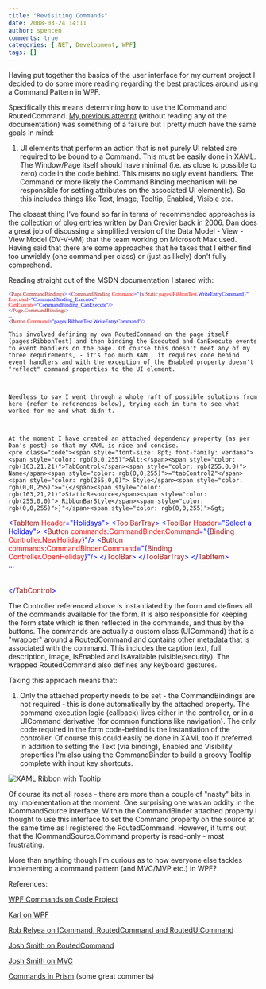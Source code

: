 ```yaml
---
title: "Revisiting Commands"
date: 2008-03-24 14:11
author: spencen
comments: true
categories: [.NET, Development, WPF]
tags: []
---
```


Having put together the basics of the user interface for my current project I decided to do some more reading regarding the best practices around using a Command Pattern in WPF.
 

Specifically this means determining how to use the ICommand and RoutedCommand. [My previous attempt](http://blog.spencen.com/2007/09/24/i-command-thee--exception.aspx) (without reading any of the documentation) was something of a failure but I pretty much have the same goals in mind:
 

1.  UI elements that perform an action that is not purely UI related are required to be bound to a Command. This must be easily done in XAML.  The Window/Page itself should have minimal (i.e. as close to possible to zero) code in the code behind. This means no ugly event handlers.  The Command or more likely the Command Binding mechanism will be responsible for setting attributes on the associated UI element(s). So this includes things like Text, Image, Tooltip, Enabled, Visible etc. 

The closest thing I've found so far in terms of recommended approaches is the [collection of blog entries written by Dan Crevier back in 2006](http://blogs.msdn.com/dancre/archive/2006/10/11/datamodel-view-viewmodel-pattern-series.aspx). Dan does a great job of discussing a simplified version of the Data Model - View - View Model (DV-V-VM) that the team working on Microsoft Max used. Having said that there are some approaches that he takes that I either find too unwieldy (one command per class) or (just as likely) don't fully comprehend.
 

Reading straight out of the MSDN documentation I stared with:


<span style="font-size: 8pt; font-family: verdana"><span style="color: rgb(163,21,21)">    </span><span style="color: rgb(0,0,255)">&lt;</span><span style="color: rgb(163,21,21)">Page.CommandBindings</span><span style="color: rgb(0,0,255)">&gt;
</span><span style="color: rgb(163,21,21)">        </span><span style="color: rgb(0,0,255)">&lt;</span><span style="color: rgb(163,21,21)">CommandBinding</span><span style="color: rgb(255,0,0)"> Command</span><span style="color: rgb(0,0,255)">="{</span><span style="color: rgb(163,21,21)">x</span><span style="color: rgb(0,0,255)">:</span><span style="color: rgb(163,21,21)">Static</span><span style="color: rgb(255,0,0)"> pages</span><span style="color: rgb(0,0,255)">:</span><span style="color: rgb(255,0,0)">RibbonTest</span><span style="color: rgb(0,0,255)">.WriteEntryCommand}"</span><span style="color: rgb(255,0,0)"> <br>                        Executed</span><span style="color: rgb(0,0,255)">="CommandBinding_Executed"</span><span style="color: rgb(255,0,0)"> <br>                        CanExecute</span><span style="color: rgb(0,0,255)">="CommandBinding_CanExecute"/&gt;<br>    </span><span style="color: rgb(0,0,255)">&lt;/</span><span style="color: rgb(163,21,21)">Page.CommandBindings</span><span style="color: rgb(0,0,255)">&gt;<br>    ...<br></span><span style="color: rgb(0,0,255)">    &lt;</span><span style="color: rgb(163,21,21)">Button</span><span style="color: rgb(255,0,0)"> Command</span><span style="color: rgb(0,0,255)">="pages:RibbonTest.WriteEntryCommand"/&gt;
</span></span></pre><a href="http://11011.net/software/vspaste"><a href="http://11011.net/software/vspaste"></a>

    
    This involved defining my own RoutedCommand on the page itself (pages:RibbonTest) and then binding the Executed and CanExecute events to event handlers on the page. Of course this doesn't meet any of my three requirements, - it's too much XAML, it requires code behind event handlers and with the exception of the Enabled property doesn't "reflect" command properties to the UI element.
    

    
    Needless to say I went through a whole raft of possible solutions from here (refer to references below), trying each in turn to see what worked for me and what didn't. 
    

    
    At the moment I have created an attached dependency property (as per Dan's post) so that my XAML is nice and concise.
    <pre class="code"><span style="font-size: 8pt; font-family: verdana"><span style="color: rgb(0,0,255)">&lt;</span><span style="color: rgb(163,21,21)">TabControl</span><span style="color: rgb(255,0,0)"> Name</span><span style="color: rgb(0,0,255)">="tabControl2"</span><span style="color: rgb(255,0,0)"> Style</span><span style="color: rgb(0,0,255)">="{</span><span style="color: rgb(163,21,21)">StaticResource</span><span style="color: rgb(255,0,0)"> RibbonBarStyle</span><span style="color: rgb(0,0,255)">}"</span><span style="color: rgb(0,0,255)">&gt;
</span><span style="color: rgb(163,21,21)">    </span><span style="color: rgb(0,0,255)">&lt;</span><span style="color: rgb(163,21,21)">TabItem</span><span style="color: rgb(255,0,0)"> Header</span><span style="color: rgb(0,0,255)">="Holidays"&gt;
</span><span style="color: rgb(163,21,21)">        </span><span style="color: rgb(0,0,255)">&lt;</span><span style="color: rgb(163,21,21)">ToolBarTray</span><span style="color: rgb(0,0,255)">&gt;
</span><span style="color: rgb(163,21,21)">            </span><span style="color: rgb(0,0,255)">&lt;</span><span style="color: rgb(163,21,21)">ToolBar</span><span style="color: rgb(255,0,0)"> Header</span><span style="color: rgb(0,0,255)">="Select a Holiday"&gt;
</span><span style="color: rgb(163,21,21)">                </span><span style="color: rgb(0,0,255)">&lt;</span><span style="color: rgb(163,21,21)">Button</span><span style="color: rgb(255,0,0)"> commands</span><span style="color: rgb(0,0,255)">:</span><span style="color: rgb(255,0,0)">CommandBinder.Command</span><span style="color: rgb(0,0,255)">="{</span><span style="color: rgb(163,21,21)">Binding</span><span style="color: rgb(255,0,0)"> Controller</span><span style="color: rgb(0,0,255)">.</span><span style="color: rgb(255,0,0)">NewHoliday</span><span style="color: rgb(0,0,255)">}"</span><span style="color: rgb(0,0,255)">/</span><span style="color: rgb(0,0,255)">&gt;
</span><span style="color: rgb(163,21,21)">                </span><span style="color: rgb(0,0,255)">&lt;</span><span style="color: rgb(163,21,21)">Button</span><span style="color: rgb(255,0,0)"> commands</span><span style="color: rgb(0,0,255)">:</span><span style="color: rgb(255,0,0)">CommandBinder.Command</span><span style="color: rgb(0,0,255)">="{</span><span style="color: rgb(163,21,21)">Binding</span><span style="color: rgb(255,0,0)"> Controller</span><span style="color: rgb(0,0,255)">.</span><span style="color: rgb(255,0,0)">OpenHoliday</span><span style="color: rgb(0,0,255)">}"</span><span style="color: rgb(0,0,255)">/</span><span style="color: rgb(0,0,255)">&gt;</span><span style="color: rgb(163,21,21)">
</span><span style="color: rgb(0,0,255)">&lt;/</span><span style="color: rgb(163,21,21)">ToolBar</span><span style="color: rgb(0,0,255)">&gt;
</span><span style="color: rgb(163,21,21)">        </span><span style="color: rgb(0,0,255)">&lt;/</span><span style="color: rgb(163,21,21)">ToolBarTray</span><span style="color: rgb(0,0,255)">&gt;
</span><span style="color: rgb(163,21,21)">    </span><span style="color: rgb(0,0,255)">&lt;/</span><span style="color: rgb(163,21,21)">TabItem</span><span style="color: rgb(0,0,255)">&gt;<br>    ...<br><br><br></span><span style="color: rgb(0,0,255)">&lt;/</span><span style="color: rgb(163,21,21)">TabControl</span><span style="color: rgb(0,0,255)">&gt;</span></span>
<a href="http://11011.net/software/vspaste"></a>


The Controller referenced above is instantiated by the form and defines all of the commands available for the form. It is also responsible for keeping the form state which is then reflected in the commands, and thus by the buttons. The commands are actually a custom class (UICommand) that is a "wrapper" around a RoutedCommand and contains other metadata that is associated with the command. This includes the caption text, full description, image, IsEnabled and IsAvailable (visible/security). The wrapped RoutedCommand also defines any keyboard gestures.



Taking this approach means that:



1.  Only the attached property needs to be set - the CommandBindings are not required - this is done automatically by the attached property.
The command execution logic (callback) lives either in the controller, or in a UICommand derivative (for common functions like navigation).
The only code required in the form code-behind is the instantiation of the controller. Of course this could easily be done in XAML too if preferred.
In addition to setting the Text (via binding), Enabled and Visibility properties I'm also using the CommandBinder to build a groovy Tooltip complete with input key shortcuts.


![XAML Ribbon with Tooltip](/images/XAML%20Ribbon%20with%20Tooltip_1.png) 



Of course its not all roses - there are more than a couple of "nasty" bits in my implementation at the moment. One surprising one was an oddity in the ICommandSource interface. Within the CommandBinder attached property I thought to use this interface to set the Command property on the source at the same time as I registered the RoutedCommand. However, it turns out that the ICommandSource.Command property is read-only - most frustrating.



More than anything though I'm curious as to how everyone else tackles implementing a command pattern (and MVC/MVP etc.) in WPF?



References:



[WPF Commands on Code Project](http://www.codeproject.com/KB/WPF/wpfcommands.aspx)



[Karl on WPF](http://karlshifflett.wordpress.com/category/commands/)



[Rob Relyea on ICommand, RoutedCommand and RoutedUICommand](http://rrelyea.spaces.live.com/Blog/cns!167AD7A5AB58D5FE!1968.entry)



[Josh Smith on RoutedCommand](http://joshsmithonwpf.wordpress.com/2008/03/18/understanding-routed-commands/)



[Josh Smith on MVC](http://www.codeproject.com/KB/WPF/MVCtoUnitTestinWPF.aspx)



[Commands in Prism](http://www.codeplex.com/prism/Thread/View.aspx?ThreadId=23196) (some great comments)


